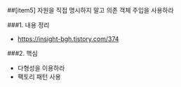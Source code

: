 ##[item5] 자원을 직접 명시하지 말고 의존 객체 주입을 사용하라

###1. 내용 정리
* https://insight-bgh.tistory.com/374

###2. 핵심
 * 다형성을 이용하라
 * 팩토리 패턴 사용